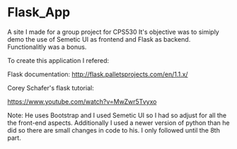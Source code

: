 # Flask_App
A site I made for a group project for CPS530
It's objective was to simiply demo the use of Semetic UI as frontend and Flask as backend. Functionalitly was a bonus.

To create this application I refered:

Flask documentation:
http://flask.palletsprojects.com/en/1.1.x/

Corey Schafer's flask tutorial:

https://www.youtube.com/watch?v=MwZwr5Tvyxo

Note: He uses Bootstrap and I used Semetic UI so I had so adjust for all the the front-end aspects. Additionally I used a newer version of python than he did so there are small changes in code to his. I only followed until the 8th part. 
